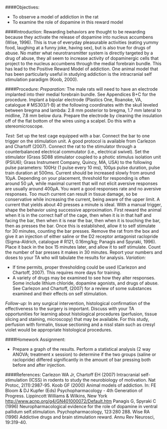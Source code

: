 ####Objectives:
*	To observe a model of addiction in the rat
*	To examine the role of dopamine in this reward model

####Introduction:
Rewarding behaviors are thought to be rewarding because they activate the release of dopamine into nucleus accumbens (Wise, 1996).  This is true of everyday pleasurable activities (eating yummy food, laughing at a funny joke, having sex), but is also true for drugs of abuse.  No matter what neurotransmitter system is directly targeted by a drug of abuse, they all seem to increase activity of dopaminergic cells that project to the nucleus accumbens through the medial forebrain bundle.  This has lead to the Positive Reward Model of addiction.  One animal model that has been particularly useful in studying addiction is the intracranial self stimulation paradigm (Koob, 2000).  

####Procedure:
*Preparation:*
The male rats will need to have an electrode implanted into their medial forebrain bundle. See Appendices B+C for the procedure.  Implant a bipolar electrode (Plastics One, Roanoke, VA, catalogue # MS303/1-B) at the following coordinates with the skull leveled between bregma and lambda: 2.8 mm posterior to bregma, 1.7 mm lateral to midline, 7.8 mm below dura.  Prepare the electrode by cleaning the insulation off of the flat bottom of the wires using a scalpel.  Do this with a stereomicroscope.

*Test:*
Set up the test cage equipped with a bar.  Connect the bar to one trigger on the stimulation unit.  A good protocol is available from Carlezon and Chartoff (2007).
Connect the rat to the stimulator through a counterbalanced electrical commutator (i.e., electrical swivel).  Set the stimulator (Grass SD88 stimulator coupled to a photic stimulus isolation unit (PSIU6); Grass Instrument Company, Quincy, MA, USA) to the following pulse parameters: 100Hz (1 pulse every 10 ms), 100µs pulse duration, pulse train duration at 500ms.  Current should be increased slowly from around 10µA.  Depending on your placement, threshold for responding is often around 50 µA, while maximal current that will not elicit aversive responses are usually around 400µA.  You want a good responses rate and no aversive responses.  Too much current can result in tissue damage, so be conservative while increasing the current, being aware of the upper limit.  A current that yields about 40 presses a minute is ideal.
With a manual trigger, shape the behavior using successive approximation.  First reward the animal when it is in the correct half of the cage, then when it is in that half and facing the bar, then when it is near the bar, then when it is touching the bar, then as presses the bar.  Once this is established, allow it to self stimulate for 30 minutes, counting the bar presses.  Remove the rat from the box and give it an injection of either saline or the D2 receptor antagonist raclopride (Sigma-Aldrich, catalogue # R121, 0.16mg/kg; Panagis and Spyraki, 1996).  Place it back in the box 15 minutes later, and allow it to self stimulate.  Count the number of bar presses it makes in 30 minutes.  Report your numbers and doses to your TA who will tabulate the results for analysis.
*Variation:*
*	If time permits, proper thresholding could be used (Carlezon and Chartoff, 2007).  This requires more days for training.
*	A variety of drugs may be examined to see how they alter responses.  Some include lithium chloride, dopamine agonists, and drugs of abuse.  See Carlezon and Chartoff, (2007) for a review of some substances examined and their effects on self stimulation.

*Follow-up:*
In any surgical intervention, histological confirmation of the effectiveness to the surgery is important.  Discuss with your TA opportunities for learning about histological procedures (perfusion, tissue slicing and staining, microscopy) that may be available.  For this study, perfusion with formalin, tissue sectioning and a nissl stain such as cresyl violet would be appropriate histological procedures.

####Homework Assignment:
*	Prepare a graph of the results.  Perform a statistical analysis (2 way ANOVA; treatment x session) to determine if the two groups (saline or raclopride) differed significantly in the amount of bar pressing both before and after injection.

####References:
Carlezon WA Jr, Chartoff EH (2007) Intracranial self-stimulation (ICSS) in rodents to study the neurobiology of motivation. Nat Protoc, 2(11):2987-95.
Koob GF (2000) Animal models of addiction. In: FE Bloom & DJ Kupfer (Eds) Psychopharmacology - 4th Generation of Progress. Lippincott Williams & Wilkins, New York http://www.acnp.org/g4/GN401000072/Default.htm
Panagis G, Spyraki C (1996) Neuropharmacological evidence for the role of dopamine in ventral pallidum self.stimulation. Psychopharmacology, 123:280 288.
Wise RA (1996) Addictive drugs and brain stimulation reward. Annu Rev Neurosci, 19:319-40.
